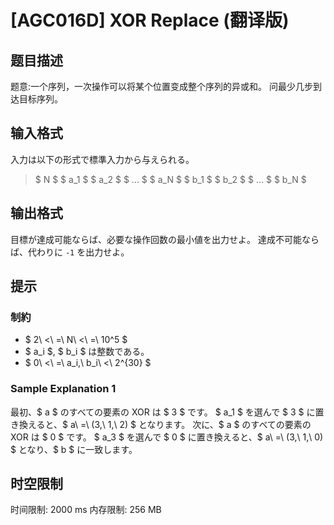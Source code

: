 # [AGC016D] XOR Replace (翻译版)

## 题目描述

题意:一个序列，一次操作可以将某个位置变成整个序列的异或和。 问最少几步到达目标序列。

## 输入格式

入力は以下の形式で標準入力から与えられる。

> $ N $ $ a_1 $ $ a_2 $ $ ... $ $ a_N $ $ b_1 $ $ b_2 $ $ ... $ $ b_N $

## 输出格式

目標が達成可能ならば、必要な操作回数の最小値を出力せよ。 達成不可能ならば、代わりに `-1` を出力せよ。

## 提示

### 制約

- $ 2\ <\ =\ N\ <\ =\ 10^5 $
- $ a_i $, $ b_i $ は整数である。
- $ 0\ <\ =\ a_i,\ b_i\ <\ 2^{30} $

### Sample Explanation 1

最初、$ a $ のすべての要素の XOR は $ 3 $ です。 $ a_1 $ を選んで $ 3 $ に置き換えると、$ a\ =\ (3,\ 1,\ 2) $ となります。 次に、$ a $ のすべての要素の XOR は $ 0 $ です。 $ a_3 $ を選んで $ 0 $ に置き換えると、$ a\ =\ (3,\ 1,\ 0) $ となり、$ b $ に一致します。

## 时空限制

时间限制: 2000 ms
内存限制: 256 MB
